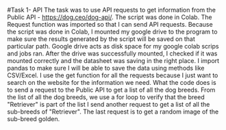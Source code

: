 #Task 1- API
The task was to use API requests to get information from the Public API - https://dog.ceo/dog-api/.
The script was done in Colab.
The Request function was imported so that I can send API requests.
Because the script was done in Colab, I mounted my google drive to the program to make sure the results generated by the script will be saved on that particular path.
Google drive acts as disk space for my google colab scrips and jobs ran.
After the drive was successfully mounted, I checked if it was mounted correctly and the datasheet was saving in the right place.
I import pandas to make sure I will be able to save the data using methods like CSV/Excel.
I use the get function for all the requests because I just want to search on the website for the information we need.
What the code does is to send a request to the Public API to get a list of all the dog breeds.
From the list of all the dog breeds, we use a for loop to verify that the breed "Retriever" is part of the list
I send another request to get a list of all the sub-breeds of "Retriever". 
The last request is to get a random image of the sub-breed golden.

